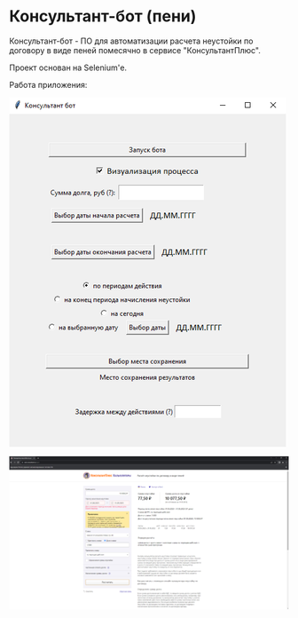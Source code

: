 # Консультант-бот (пени)

Консультант-бот - ПО для автоматизации расчета неустойки по договору в виде пеней помесячно в сервисе "КонсультантПлюс".

Проект основан на Selenium'е.

Работа приложения:

![Запущенное приложение](example_img/pic1.png)

![Браузерная работа](example_img/pic2.png)
